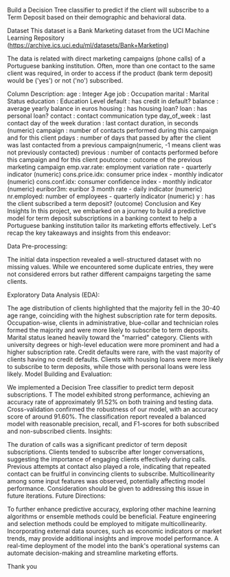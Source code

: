 Build a Decision Tree classifier to predict if the client will subscribe to a Term Deposit based on their demographic and behavioral data.

Dataset
This dataset is a Bank Marketing dataset from the UCI Machine Learning Repository (https://archive.ics.uci.edu/ml/datasets/Bank+Marketing)

The data is related with direct marketing campaigns (phone calls) of a Portuguese banking institution. Often, more than one contact to the same client was required, in order to access if the product (bank term deposit) would be ('yes') or not ('no') subscribed.

Column Description:
age : Integer Age
job : Occupation
marital : Marital Status
education : Education Level
default : has credit in default?
balance : average yearly balance in euros
housing : has housing loan?
loan : has personal loan?
contact : contact communication type
day_of_week : last contact day of the week
duration : last contact duration, in seconds (numeric)
campaign : number of contacts performed during this campaign and for this client
pdays : number of days that passed by after the client was last contacted from a previous campaign(numeric, -1 means client was not previously contacted)
previous : number of contacts performed before this campaign and for this client
poutcome : outcome of the previous marketing campaign
emp.var.rate: employment variation rate - quarterly indicator (numeric)
cons.price.idx: consumer price index - monthly indicator (numeric)
cons.conf.idx: consumer confidence index - monthly indicator (numeric)
euribor3m: euribor 3 month rate - daily indicator (numeric)
nr.employed: number of employees - quarterly indicator (numeric)
y : has the client subscribed a term deposit? (outcome)
Conclusion and Key Insights
In this project, we embarked on a journey to build a predictive model for term deposit subscriptions in a banking context to help a Portuguese banking institution tailor its marketing efforts effectively. Let's recap the key takeaways and insights from this endeavor:

Data Pre-processing:

The initial data inspection revealed a well-structured dataset with no missing values. While we encountered some duplicate entries, they were not considered errors but rather different campaigns targeting the same clients.

Exploratory Data Analysis (EDA):

The age distribution of clients highlighted that the majority fell in the 30-40 age range, coinciding with the highest subscription rate for term deposits.
Occupation-wise, clients in administrative, blue-collar and technician roles formed the majority and were more likely to subscribe to term deposits.
Marital status leaned heavily toward the "married" category.
Clients with university degrees or high-level education were more prominent and had a higher subscription rate.
Credit defaults were rare, with the vast majority of clients having no credit defaults.
Clients with housing loans were more likely to subscribe to term deposits, while those with personal loans were less likely.
Model Building and Evaluation:

We implemented a Decision Tree classifier to predict term deposit subscriptions. T
The model exhibited strong performance, achieving an accuracy rate of approximately 91.52% on both training and testing data.
Cross-validation confirmed the robustness of our model, with an accuracy score of around 91.60%.
The classification report revealed a balanced model with reasonable precision, recall, and F1-scores for both subscribed and non-subscribed clients.
Insights:

The duration of calls was a significant predictor of term deposit subscriptions. Clients tended to subscribe after longer conversations, suggesting the importance of engaging clients effectively during calls.
Previous attempts at contact also played a role, indicating that repeated contact can be fruitful in convincing clients to subscribe.
Multicollinearity among some input features was observed, potentially affecting model performance. Consideration should be given to addressing this issue in future iterations.
Future Directions:

To further enhance predictive accuracy, exploring other machine learning algorithms or ensemble methods could be beneficial. Feature engineering and selection methods could be employed to mitigate multicollinearity. Incorporating external data sources, such as economic indicators or market trends, may provide additional insights and improve model performance. A real-time deployment of the model into the bank's operational systems can automate decision-making and streamline marketing efforts.

Thank you 

